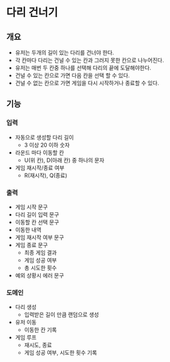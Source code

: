# 다리 건너기

## 개요

- 유저는 두개의 길이 있는 다리를 건너야 한다.
- 각 칸마다 다리는 건널 수 있는 칸과 그러지 못한 칸으로 나누어진다.
- 유저는 매번 두 칸중 하나를 선택해 다리의 끝에 도달해야한다.
- 건널 수 있는 칸으로 가면 다음 칸을 선택 할 수 있다.
- 건널 수 없는 칸으로 가면 게임을 다시 시작하거나 종료할 수 있다.

## 기능

### 입력

- 자동으로 생성할 다리 길이
  - 3 이상 20 이하 숫자
- 라운드 마다 이동할 칸
  - U(위 칸), D(아래 칸) 중 하나의 문자
- 게임 재시작/종료 여부
  - R(재시작), Q(종료)

### 출력

- 게임 시작 문구
- 다리 길이 입력 문구
- 이동할 칸 선택 문구
- 이동한 내역
- 게임 재시작 여부 문구
- 게임 종료 문구
  - 최종 게임 결과
  - 게임 성공 여부
  - 총 시도한 횟수
- 예외 상황시 에러 문구

### 도메인

- 다리 생성
  - 입력받은 길이 만큼 랜덤으로 생성
- 유저 이동
  - 이동한 칸 기록
- 게임 루프
  - 재시도, 종료
  - 게임 성공 여부, 시도한 횟수 기록